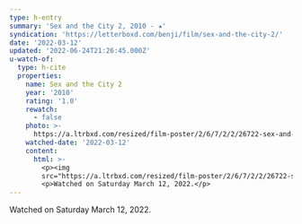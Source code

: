 ```yaml
---
type: h-entry
summary: 'Sex and the City 2, 2010 - ★'
syndication: 'https://letterboxd.com/benji/film/sex-and-the-city-2/'
date: '2022-03-12'
updated: '2022-06-24T21:26:45.000Z'
u-watch-of:
  type: h-cite
  properties:
    name: Sex and the City 2
    year: '2010'
    rating: '1.0'
    rewatch:
      - false
    photo: >-
      https://a.ltrbxd.com/resized/film-poster/2/6/7/2/2/26722-sex-and-the-city-2-0-600-0-900-crop.jpg?v=f4c5df6692
    watched-date: '2022-03-12'
    content:
      html: >-
        <p><img
        src="https://a.ltrbxd.com/resized/film-poster/2/6/7/2/2/26722-sex-and-the-city-2-0-600-0-900-crop.jpg?v=f4c5df6692"/></p>
        <p>Watched on Saturday March 12, 2022.</p>
---
```

Watched on Saturday March 12, 2022.
